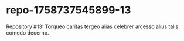 # repo-1758737545899-13
Repository #13: Torqueo caritas tergeo alias celebrer arcesso alius talis comedo decerno.
